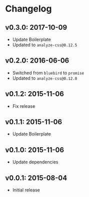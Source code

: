 # Changelog

## v0.3.0: 2017-10-09

- Update Boilerplate
- Updated to `analyze-css@0.12.5`

## v0.2.0: 2016-06-06

- Switched from `bluebird` to `promise`
- Updated to `analyze-css@0.12.0`

## v0.1.2: 2015-11-06

- Fix release

## v0.1.1: 2015-11-06

- Update Boilerplate

## v0.1.0: 2015-11-06

- Update dependencies

## v0.0.1: 2015-08-04

- Initial release
